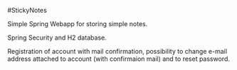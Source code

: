 #StickyNotes

Simple Spring Webapp for storing simple notes.

Spring Security and H2 database.

Registration of account with mail confirmation,
possibility to change e-mail address attached to account 
(with confirmaion mail)
and to reset password.
